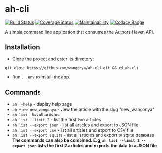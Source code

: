 # ah-cli
[![Build Status](https://travis-ci.com/wangonya/ah-cli.svg?branch=develop)](https://travis-ci.com/wangonya/ah-cli)
[![Coverage Status](https://coveralls.io/repos/github/wangonya/ah-cli/badge.svg?branch=develop)](https://coveralls.io/github/wangonya/ah-cli?branch=develop)
[![Maintainability](https://api.codeclimate.com/v1/badges/9007430b73f08f4ef978/maintainability)](https://codeclimate.com/github/wangonya/ah-cli/maintainability)
[![Codacy Badge](https://api.codacy.com/project/badge/Grade/95c411aeeb8e4f39899dd8b085e99ec4)](https://www.codacy.com/app/wangonya/ah-cli?utm_source=github.com&amp;utm_medium=referral&amp;utm_content=wangonya/ah-cli&amp;utm_campaign=Badge_Grade)

A simple command line application that consumes the Authors Haven API.

## Installation
* Clone the project and enter its directory:
```
git clone https://github.com/wangonya/ah-cli.git && cd ah-cli
```
* Run `. .env` to install the app.

## Commands
* `ah --help` - display help page
* `ah view new_wangonya` - view the article with the slug "new_wangonya"
* `ah list` - list all articles
* `ah list --limit 2` - list the first two articles
* `ah list --export json` - list all articles and export to JSON file
* `ah list --export csv` - list all articles and export to CSV file
* `ah list --export sqlite` - list all articles and export to sqlite database
**The commands can also be combined. E.g, `ah list --limit 2 --export json` lists the first 2 articles and exports the data to a JSON file**
